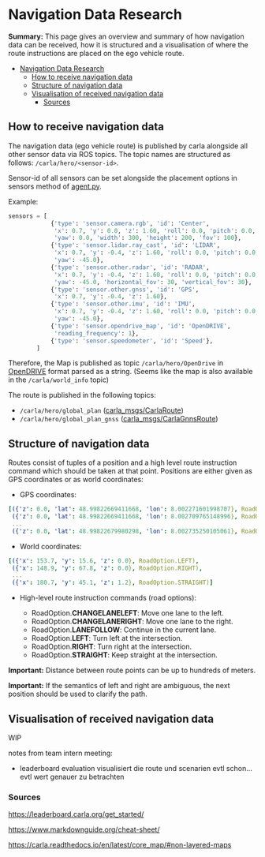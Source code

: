# Navigation Data Research

**Summary:** This page gives an overview and summary of how navigation data can be received, how it is structured and a visualisation of where the route instructions are placed on the ego vehicle route.

- [Navigation Data Research](#navigation-data-research)
  - [How to receive navigation data](#how-to-receive-navigation-data)
  - [Structure of navigation data](#structure-of-navigation-data)
  - [Visualisation of received navigation data](#visualisation-of-received-navigation-data)
    - [Sources](#sources)

## How to receive navigation data

The navigation data (ego vehicle route) is published by carla alongside all other sensor data via ROS topics. The topic names are structured as follows: `/carla/hero/<sensor-id>`.

Sensor-id of all sensors can be set alongside the placement options in sensors method of [agent.py](../../../code/agent/src/agent/agent.py).

Example:

```python
sensors = [
            {'type': 'sensor.camera.rgb', 'id': 'Center',
             'x': 0.7, 'y': 0.0, 'z': 1.60, 'roll': 0.0, 'pitch': 0.0,
             'yaw': 0.0, 'width': 300, 'height': 200, 'fov': 100},
            {'type': 'sensor.lidar.ray_cast', 'id': 'LIDAR',
             'x': 0.7, 'y': -0.4, 'z': 1.60, 'roll': 0.0, 'pitch': 0.0,
             'yaw': -45.0},
            {'type': 'sensor.other.radar', 'id': 'RADAR',
             'x': 0.7, 'y': -0.4, 'z': 1.60, 'roll': 0.0, 'pitch': 0.0,
             'yaw': -45.0, 'horizontal_fov': 30, 'vertical_fov': 30},
            {'type': 'sensor.other.gnss', 'id': 'GPS',
             'x': 0.7, 'y': -0.4, 'z': 1.60},
            {'type': 'sensor.other.imu', 'id': 'IMU',
             'x': 0.7, 'y': -0.4, 'z': 1.60, 'roll': 0.0, 'pitch': 0.0,
             'yaw': -45.0},
            {'type': 'sensor.opendrive_map', 'id': 'OpenDRIVE',
             'reading_frequency': 1},
            {'type': 'sensor.speedometer', 'id': 'Speed'},
        ]
 ```

Therefore, the Map is published as topic ``/carla/hero/OpenDrive`` in [OpenDRIVE](https://www.asam.net/standards/detail/opendrive/) format parsed as a string.
(Seems like the map is also available in the `/carla/world_info` topic)

The route is published in the following topics:

- ``/carla/hero/global_plan`` ([carla_msgs/CarlaRoute](https://github.com/carla-simulator/ros-carla-msgs/blob/leaderboard-2.0/msg/CarlaRoute.msg))
- ``/carla/hero/global_plan_gnss`` ([carla_msgs/CarlaGnnsRoute](https://github.com/carla-simulator/ros-carla-msgs/blob/leaderboard-2.0/msg/CarlaGnssRoute.msg))

## Structure of navigation data

Routes consist of tuples of a position and a high level route instruction command which should be taken at that point.
Positions are either given as GPS coordinates or as world coordinates:

- GPS coordinates:

```yaml
[({'z': 0.0, 'lat': 48.99822669411668, 'lon': 8.002271601998707}, RoadOption.LEFT),
 ({'z': 0.0, 'lat': 48.99822669411668, 'lon': 8.002709765148996}, RoadOption.RIGHT),
 ...
 ({'z': 0.0, 'lat': 48.99822679980298, 'lon': 8.002735250105061}, RoadOption.STRAIGHT)]
```

- World coordinates:

```yaml
[({'x': 153.7, 'y': 15.6, 'z': 0.0}, RoadOption.LEFT),
 ({'x': 148.9, 'y': 67.8, 'z': 0.0}, RoadOption.RIGHT),
 ...
 ({'x': 180.7, 'y': 45.1, 'z': 1.2}, RoadOption.STRAIGHT)]
```

- High-level route instruction commands (road options):

  - RoadOption.**CHANGELANELEFT**: Move one lane to the left.
  - RoadOption.**CHANGELANERIGHT**: Move one lane to the right.
  - RoadOption.**LANEFOLLOW**: Continue in the current lane.
  - RoadOption.**LEFT**: Turn left at the intersection.
  - RoadOption.**RIGHT**: Turn right at the intersection.
  - RoadOption.**STRAIGHT**: Keep straight at the intersection.

**Important:** Distance between route points can be up to hundreds of meters.
  
**Important:** If the semantics of left and right are ambiguous, the next position should be used to clarify the path.

## Visualisation of received navigation data

WIP

notes from team intern meeting:

- leaderboard evaluation visualisiert die route und scenarien evtl schon... evtl wert genauer zu betrachten

### Sources

<https://leaderboard.carla.org/get_started/>

<https://www.markdownguide.org/cheat-sheet/>

<https://carla.readthedocs.io/en/latest/core_map/#non-layered-maps>
